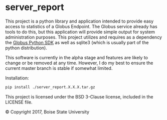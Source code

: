 # server_report
This project is a python library and application intended to provide easy 
access to statistics of a Globus Endpoint. The Globus service already has
tools to do this, but this application will provide simple output for system
administration purposes. This project utilizes and requires as a dependency 
the [Globus Python SDK](https://github.com/globus/globus-sdk-python) as well 
as sqlite3 (which is usually part of the python distribution).

This software is currently in the alpha stage and features are likely to 
change or be removed at any time. However, I do my best to ensure the current
master branch is stable if somewhat limited.

Installation:  
```bash
pip install ./server_report.X.X.X.tar.gz 
```

This project is licensed under the BSD 3-Clause license, included in the 
LICENSE file.

© Copyright 2017, Boise State University

